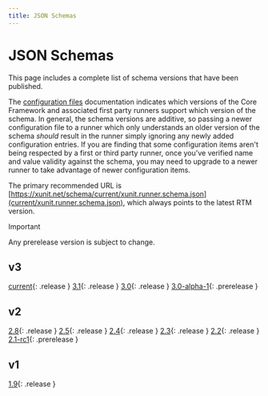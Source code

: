 ```yaml
---
title: JSON Schemas
---
```


# JSON Schemas

This page includes a complete list of schema versions that have been published.

The [configuration files](/docs/config-xunit-runner-json) documentation indicates which versions of the Core Framework and associated first party runners support which version of the schema. In general, the schema versions are additive, so passing a newer configuration file to a runner which only understands an older version of the schema _should_ result in the runner simply ignoring any newly added configuration entries. If you are finding that some configuration items aren't being respected by a first or third party runner, once you've verified name and value validity against the schema, you may need to upgrade to a newer runner to take advantage of newer configuration items.

The primary recommended URL is [https://xunit.net/schema/current/xunit.runner.schema.json](current/xunit.runner.schema.json), which always points to the latest RTM version.

> [!IMPORTANT]
> Any prerelease version is subject to change.

## v3

[current](current/xunit.runner.schema.json){: .release }
[3.1](v3.1/xunit.runner.schema.json){: .release }
[3.0](v3.0/xunit.runner.schema.json){: .release }
[3.0-alpha-1](v3.0-alpha-1/xunit.runner.schema.json){: .prerelease }

## v2

[2.8](v2.8/xunit.runner.schema.json){: .release }
[2.5](v2.5/xunit.runner.schema.json){: .release }
[2.4](v2.4/xunit.runner.schema.json){: .release }
[2.3](v2.3/xunit.runner.schema.json){: .release }
[2.2](v2.2/xunit.runner.schema.json){: .release }
[2.1-rc1](v2.1-rc1/xunit.runner.schema.json){: .prerelease }

## v1

[1.9](v1/xunit.runner.schema.json){: .release }
